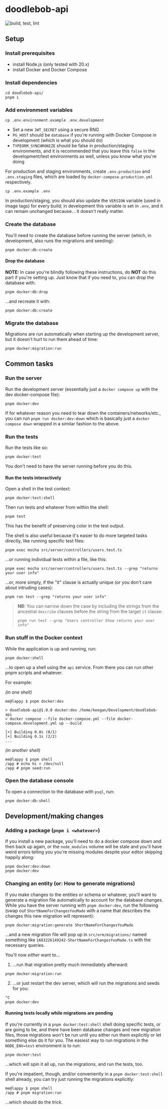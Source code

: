 # doodlebob-api

![build, test, lint](https://github.com/kjleitz/doodlebob-api/actions/workflows/main.yml/badge.svg?branch=main)

## Setup

### Install prerequisites

- install Node.js (only tested with 20.x)
- install Docker and Docker Compose

### Install dependencies

```
cd doodlebob-api/
pnpm i
```

### Add environment variables

```
cp .env.environment.example .env.development
```

- Set a new `JWT_SECRET` using a secure RNG
- `PG_HOST` should be `database` if you're running with Docker Compose in development (which is what you should do)
- `TYPEORM_SYNCHRONIZE` should be false in production/staging environments, and it is recommended that you leave this `false` in the development/test environments as well, unless you know what you're doing

For production and staging environments, create `.env.production` and `.env.staging` files, which are loaded by `docker-compose.production.yml` respectively.

```
cp .env.example .env
```

In production/staging, you should also update the `VERSION` variable (used in image tags) for every build; in development this variable is set in `.env`, and it can remain unchanged because... it doesn't really matter.

### Create the database

You'll need to create the database before running the server (which, in development, also runs the migrations and seeding):

```
pnpm docker:db:create
```

#### Drop the database

**NOTE:** In case you're blindly following these instructions, do **NOT** do this part if you're setting up. Just know that if you need to, you can drop the database with:

```
pnpm docker:db:drop
```

...and recreate it with:

```
pnpm docker:db:create
```

### Migrate the database

Migrations are run automatically when starting up the development server, but it doesn't hurt to run them ahead of time:

```
pnpm docker:migration:run
```

## Common tasks

### Run the server

Run the development server (essentially just a `docker compose up` with the dev docker-compose file):

```
pnpm docker:dev
```

If for whatever reason you need to tear down the containers/networks/etc., you can run `pnpm run docker:dev:down` which is basically just a `docker compose down` wrapped in a similar fashion to the above.

### Run the tests

Run the tests like so:

```
pnpm docker:test
```

You don't need to have the server running before you do this.

#### Run the tests interactively

Open a shell in the test context:

```
pnpm docker:test:shell
```

Then run tests and whatever from within the shell:

```
pnpm test
```

This has the benefit of preserving color in the test output.

The shell is also useful because it's easier to do more targeted tasks directly, like running specific test files:

```
pnpm exec mocha src/server/controllers/users.test.ts
```

...or running individual tests within a file, like this:


```
pnpm exec mocha src/server/controllers/users.test.ts --grep "returns your user info"
```

...or, more simply, if the "it" clause is actually unique (or you don't care about intruding cases):

```
pnpm run test --grep "returns your user info"
```

> **NB:** You can narrow down the case by including the strings from the ancestral `describe` clauses before the string from the target `it` clause:
>
> ```
> pnpm run test --grep "Users controller Show returns your user info"
> ```

### Run stuff in the Docker context

While the application is up and running, run:

```
pnpm docker:shell
```

...to open up a shell using the `api` service. From there you can run other pnpm scripts and whatever.

For example:

_(in one shell)_

```
me@lappy $ pnpm docker:dev

> doodlebob-api@1.0.0 docker:dev /home/keegan/Development/doodlebob-api
> docker compose --file docker-compose.yml --file docker-compose.development.yml up --build

[+] Building 0.0s (0/1)
[+] Building 0.1s (2/2)
...
```

_(in another shell)_

```
me@lappy $ pnpm shell
/app # echo hi > /dev/null
/app # pnpm seed:run
```

### Open the database console

To open a connection to the database with `psql`, run:

```
pnpm docker:db:shell
```

## Development/making changes

### Adding a package (`pnpm i <whatever>`)

If you install a new package, you'll need to do a docker compose down and then back up again, or the `node_modules` volume will be stale and you'll have weird errors telling you you're missing modules despite your editor skipping happily along:

```
pnpm docker:dev:down
pnpm docker:dev
```

### Changing an entity (or: How to generate migrations)

If you make changes to the entities or schema or whatever, you'll want to generate a migration file automatically to account for the database changes. While you have the server running with `pnpm docker:dev`, run the following (swap out `ShortNameForChangesYouMade` with a name that describes the changes this new migration will represent):

```
pnpm docker:migration:generate ShortNameForChangesYouMade
```

...and a new migration file will pop up in `src/orm/migrations/` named something like `1683226149242-ShortNameForChangesYouMade.ts` with the necessary queries.

You'll now _either_ want to...

1. ...run that migration pretty much immediately afterward:

```
pnpm docker:migration:run
```

2. ...or just restart the dev server, which will run the migrations and seeds for you:

```
^C
pnpm docker:dev
```

#### Running tests locally while migrations are pending

If you're currently in a `pnpm docker:test:shell` shell doing specific tests, or are going to be, and there have been database changes and new migration files, those migrations won't be run until you either run them explicitly or let something else do it for you. The easiest way to run migrations in the `NODE_ENV=test` environment is to run:

```
pnpm docker:test
```

...which will spin it all up, run the migrations, and run the tests, too.

If you're impatient, though, and/or conveniently in a `pnpm docker:test:shell` shell already, you can try just running the migrations explicitly:

```
me@lappy $ pnpm shell
/app # pnpm migration:run
```

...which should do the trick.

